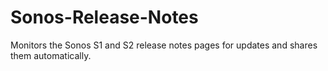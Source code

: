 # Sonos-Release-Notes
 Monitors the Sonos S1 and S2 release notes pages for updates and shares them automatically.
